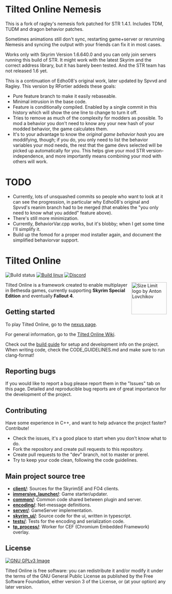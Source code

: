 # Tilted Online Nemesis

This is a fork of ragley's nemesis fork patched for STR 1.4.1. Includes TDM, TUDM and dragon behavior patches.

Sometimes animations still don't sync, restarting game+server or rerunning Nemesis and syncing the output with your friends can fix it in most cases.

Works only with Skyrim Version 1.6.640.0 and you can only join servers running this build of STR. It might work with the latest Skyrim and the correct address library, but it has barely been tested.
And the STR team has not released 1.6 yet.

This is a continuation of Edho08's original work, later updated by Spvvd and Ragley. This version by RFortier addeds these goals:
* Pure feature branch to make it easily rebaseable. 
* Minimal intrusion in the base code.
* Feature is conditionally compiled. Enabled by a single commit in this history which will show the one line to change to turn it off.
* Tries to remove as much of the complexity for modders as possible. To mod a behavior you don't need to know any your new hash of your modded behavior, the game calculates them.
* It's to your advantage to know the _original game behavior hash_ you are moddifying, though; if you do, you only need to list the behavior variables your mod needs, 
the rest that the game devs selected will be picked up automatically for you. This helps give your mod STR version-independence, and more importantly means combining
your mod with others will work.

# TODO
* Currently, lots of unsquashed commits so people who want to look at it can see the progression, in particular why Edho08's original and Spvvd's reanim branch had to be merged (that enables the "you only need to know what you added" feature above).
* There's still more minimization.
* Currently, BehaviorVar.cpp works, but it's blobby; when I get some time I'll simplify it.
* Build up the fomod for a proper mod installer again, and document the simplified behaviorvar support.



# Tilted Online
![Build status](https://github.com/tiltedphoques/TiltedEvolution/workflows/Build%20windows/badge.svg?branch=master) [![Build linux](https://github.com/tiltedphoques/TiltedEvolution/actions/workflows/linux.yml/badge.svg)](https://github.com/tiltedphoques/TiltedEvolution/actions/workflows/linux.yml)  [![Discord](https://img.shields.io/discord/247835175860305931.svg?label=&logo=discord&logoColor=ffffff&color=7389D8&labelColor=6A7EC2)](https://discord.gg/skyrimtogether)

<img src="https://avatars.githubusercontent.com/u/52131158?s=200&v=4" align="right"
     alt="Size Limit logo by Anton Lovchikov" width="110" height="100">

Tilted Online is a framework created to enable multiplayer in Bethesda games, currently supporting **Skyrim Special Edition** and eventually **Fallout 4**.

## Getting started
To play Tilted Online, go to the [nexus page](https://www.nexusmods.com/skyrimspecialedition/mods/69993).

For general information, go to the [Tilted Online Wiki](https://wiki.tiltedphoques.com/tilted-online/).

Check out the [build guide](https://wiki.tiltedphoques.com/tilted-online/technical-documentation/build-guide) for setup and development info on the project. When writing code, check the CODE_GUIDELINES.md and make sure to run clang-format!

## Reporting bugs
If you would like to report a bug please report them in the "Issues" tab on this page. Detailed and reproducible bug reports are of great importance for the development of the project.

## Contributing
Have some experience in C++, and want to help advance the project faster? Contribute!
- Check the issues, it's a good place to start when you don't know what to do.
- Fork the repository and create pull requests to this repository.
- Create pull requests to the "dev" branch, not to master or prerel.
- Try to keep your code clean, following the code guidelines.

## Main project source tree

* [**client/**](./Code/client): Sources for the SkyrimSE and FO4 clients.
* [**immersive_launcher/**](./Code/immersive_launcher): Game starter/updater.
* [**common/**](./Code/common): Common code shared between plugin and server.
* [**encoding/**](./Code/encoding): Net-message definitions.
* [**server/**](./Code/server): GameServer implementation.
* [**skyrim_ui/**](./Code/skyrim_ui): Source code for the ui, written in typescript. 
* [**tests/**](./Code/tests): Tests for the encoding and serialization code.
* [**tp_process/**](./Code/tp_process): Worker for CEF (Chromium Embedded Framework) overlay.

## License
[![GNU GPLv3 Image](https://www.gnu.org/graphics/gplv3-127x51.png)](http://www.gnu.org/licenses/gpl-3.0.en.html)

Tilted Online is free software: you can redistribute it and/or modify
it under the terms of the GNU General Public License as published by
the Free Software Foundation, either version 3 of the License, or
(at your option) any later version.
